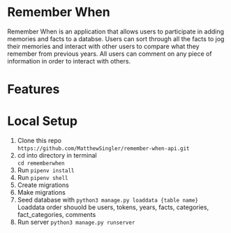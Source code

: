 # Remember When
Remember When is an application that allows users to participate in adding memories and facts to a databse. Users can sort through all the facts to jog their memories and interact with other users to compare what they remember from previous years. All users can comment on any piece of information in order to interact with others.

# Features


# Local Setup
1. Clone this repo  
`https://github.com/MatthewSingler/remember-when-api.git`<br/>
2. cd into directory in terminal  
`cd rememberwhen`<br/>
3. Run `pipenv install`  
4. Run `pipenv shell`  
5. Create migrations  
6. Make migrations  
7. Seed database with `python3 manage.py loaddata {table name}`  
Loaddata order shouold be users, tokens, years, facts, categories, fact_categories, comments  
8. Run server `python3 manage.py runserver`

